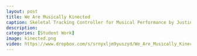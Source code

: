 ```yaml
---
layout: post
title: We Are Musically Kinected
caption: Skeletal Tracking Controller for Musical Performance by Justin Loeffler
description: 
categories: [Student Work]
image: kinected.png
video: https://www.dropbox.com/s/srnyxljm9yuszyd/We_Are_Musically_Kinected.mov?dl=1
---
```

